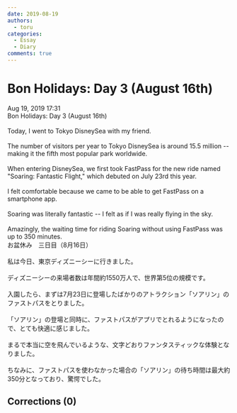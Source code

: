 ```yaml
---
date: 2019-08-19
authors:
  - toru
categories:
  - Essay
  - Diary
comments: true
---
```


# Bon Holidays: Day 3 (August 16th)
<div class="date">Aug 19, 2019 17:31</div>
<div id="post"><div id="body_show_ori">
Bon Holidays: Day 3 (August 16th)<br/><br/>Today, I went to Tokyo DisneySea with my friend.<br/><br/>The number of visitors per year to Tokyo DisneySea is around 15.5 million -- making it the fifth most popular park worldwide.<br/><br/>When entering DisneySea, we first took FastPass for the new ride named "Soaring: Fantastic Flight," which debuted on July 23rd this year.<br/><br/>I felt comfortable because we came to be able to get FastPass on a smartphone app.<br/><br/>Soaring was literally fantastic -- I felt as if I was really flying in the sky.<br/><br/>Amazingly, the waiting time for riding Soaring without using FastPass was up to 350 minutes.
</div></div>

<!-- more -->

<div id="post_ja"><div id="body_show_mo">
お盆休み　三日目（8月16日）<br/><br/>私は今日、東京ディズニーシーに行きました。<br/><br/>ディズニーシーの来場者数は年間約1550万人で、世界第5位の規模です。<br/><br/>入園したら、まずは7月23日に登場したばかりのアトラクション「ソアリン」のファストパスをとりました。<br/><br/>「ソアリン」の登場と同時に、ファストパスがアプリでとれるようになったので、とても快適に感じました。<br/><br/>まるで本当に空を飛んでいるような、文字どおりファンタスティックな体験となりました。<br/><br/>ちなみに、ファストパスを使わなかった場合の「ソアリン」の待ち時間は最大約350分となっており、驚愕でした。
</div></div>

## Corrections (0)
